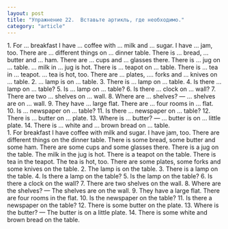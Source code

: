 ```yaml
---
layout: post
title: "Упражнение 22.  Вставьте артикль, где необходимо."
category: "article"
---
```

<section class="question">
1. For ... breakfast I have ... coffee with ... milk and ... sugar. I have ... jam, too. There are ... different things on ... dinner table. There is ... bread, ... butter and ... ham. There are ... cups and ... glasses there. There is ... jug on ... table. ... milk in ... jug is hot. There is ... teapot on ... table. There is ... tea in ... teapot. ... tea is hot, too. There are ... plates, .... forks and ... knives on ... table. 2. ... lamp is on ... table. 3. There is ... lamp on ... table. 4. Is there ... lamp on ... table? 5. Is ... lamp on ... table? 6. Is there ... clock on ... wall? 7. There are two ... shelves on ... wall. 8. Where are ... shelves? — ... shelves are on ... wall. 9. They have ... large flat. There are ... four rooms in ... flat. 10. Is ... newspaper on ... table? 11. Is there ... newspaper on ... table? 12. There is ... butter on ... plate. 13. Where is ... butter? — ... butter is on ... little plate. 14. There is ... white and ... brown bread on ... table.
</section>

<section class="answer">
1. For breakfast I have coffee with milk and sugar. I have jam, too. There are different things on the dinner table. There is some bread, some butter and some ham. There are some cups and some glasses there. There is a jug on the table. The milk in the jug is hot. There is a teapot on the table. There is tea in the teapot. The tea is hot, too. There are some plates, some forks and some knives on the table. 2. The lamp is on the table. 3. There is a lamp on the table. 4. Is there a lamp on the table? 5. Is the lamp on the table? 6. Is there a clock on the wall? 7. There are two shelves on the wall. 8. Where are the shelves? — The shelves are on the wall. 9. They have a large flat. There are four rooms in the flat. 10. Is the newspaper on the table? 11. Is there a newspaper on the table? 12. There is some butter on the plate. 13. Where is the butter? — The butter is on a little plate. 14. There is some white and brown bread on the table.
</section>